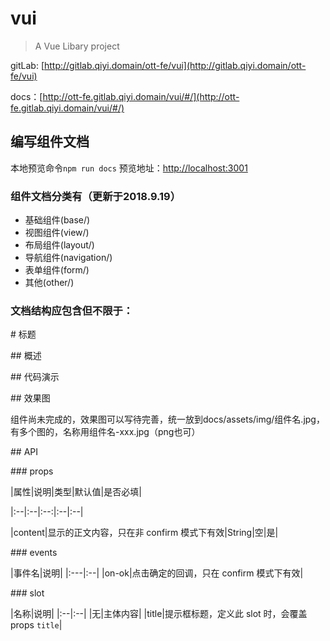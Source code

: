 # vui

> A Vue Libary project

gitLab: [http://gitlab.qiyi.domain/ott-fe/vui](http://gitlab.qiyi.domain/ott-fe/vui)

docs：[http://ott-fe.gitlab.qiyi.domain/vui/#/](http://ott-fe.gitlab.qiyi.domain/vui/#/)

## 编写组件文档

本地预览命令`npm run docs`
预览地址：[http://localhost:3001](http://localhost:3001)

### 组件文档分类有（更新于2018.9.19）
  * 基础组件(base/)
  * 视图组件(view/)
  * 布局组件(layout/)
  * 导航组件(navigation/)
  * 表单组件(form/)
  * 其他(other/)

### 文档结构应包含但不限于：

\# 标题

\## 概述

\## 代码演示

\## 效果图

组件尚未完成的，效果图可以写待完善，统一放到docs/assets/img/组件名.jpg，有多个图的，名称用组件名-xxx.jpg（png也可）

\## API

\### props

\|属性|说明|类型|默认值|是否必填|

\|:--|:--|:--:|:--|:--|

\|content|显示的正文内容，只在非 confirm 模式下有效|String|空|是|

\### events

\|事件名|说明|
\|:---|:--|
\|on-ok|点击确定的回调，只在 confirm 模式下有效|

\### slot

\|名称|说明|
\|:--|:--|
\|无|主体内容|
\|title|提示框标题，定义此 slot 时，会覆盖 props `title`|
